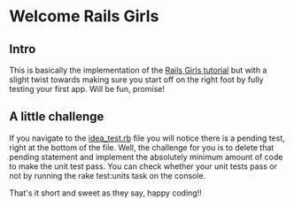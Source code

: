 Welcome Rails Girls
===================

Intro
-----
This is basically the implementation of the [Rails Girls tutorial](http://guides.railsgirls.com/app/) but with a slight twist towards making sure you start off on the right foot by fully testing your first app. Will be fun, promise!

A little challenge
------------------
If you navigate to the [idea_test.rb](https://github.com/cristianrasch/rails-girls-app/blob/master/test/unit/idea_test.rb) file you will notice there is a pending test, right at the bottom of the file. Well, the challenge for you is to delete that pending statement and implement the absolutely minimum amount of code to make the unit test pass. You can check whether your unit tests pass or not by running the rake test:units task on the console.

That's it short and sweet as they say, happy coding!!

